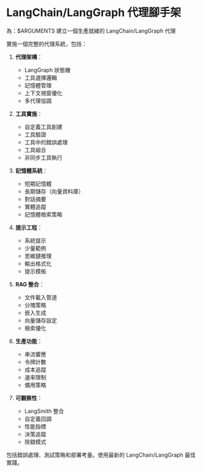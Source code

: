 # LangChain/LangGraph 代理腳手架

為：$ARGUMENTS 建立一個生產就緒的 LangChain/LangGraph 代理

實施一個完整的代理系統，包括：

1. **代理架構**：
   - LangGraph 狀態機
   - 工具選擇邏輯
   - 記憶體管理
   - 上下文視窗優化
   - 多代理協調

2. **工具實施**：
   - 自定義工具創建
   - 工具驗證
   - 工具中的錯誤處理
   - 工具組合
   - 非同步工具執行

3. **記憶體系統**：
   - 短期記憶體
   - 長期儲存（向量資料庫）
   - 對話摘要
   - 實體追蹤
   - 記憶體檢索策略

4. **提示工程**：
   - 系統提示
   - 少量範例
   - 思維鏈推理
   - 輸出格式化
   - 提示模板

5. **RAG 整合**：
   - 文件載入管道
   - 分塊策略
   - 嵌入生成
   - 向量儲存設定
   - 檢索優化

6. **生產功能**：
   - 串流響應
   - 令牌計數
   - 成本追蹤
   - 速率限制
   - 備用策略

7. **可觀察性**：
   - LangSmith 整合
   - 自定義回調
   - 性能指標
   - 決策追蹤
   - 除錯模式

包括錯誤處理、測試策略和部署考量。使用最新的 LangChain/LangGraph 最佳實踐。